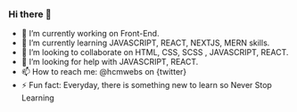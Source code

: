 ### Hi there 👋

- 🔭 I’m currently working on Front-End.
- 🌱 I’m currently learning JAVASCRIPT, REACT, NEXTJS, MERN skills.
- 👯 I’m looking to collaborate on HTML, CSS, SCSS , JAVASCRIPT, REACT.
- 🤔 I’m looking for help with JAVASCRIPT, REACT.
- 📫 How to reach me: @hcmwebs on {twitter}
- ⚡ Fun fact: Everyday, there is something new to learn so Never Stop Learning
